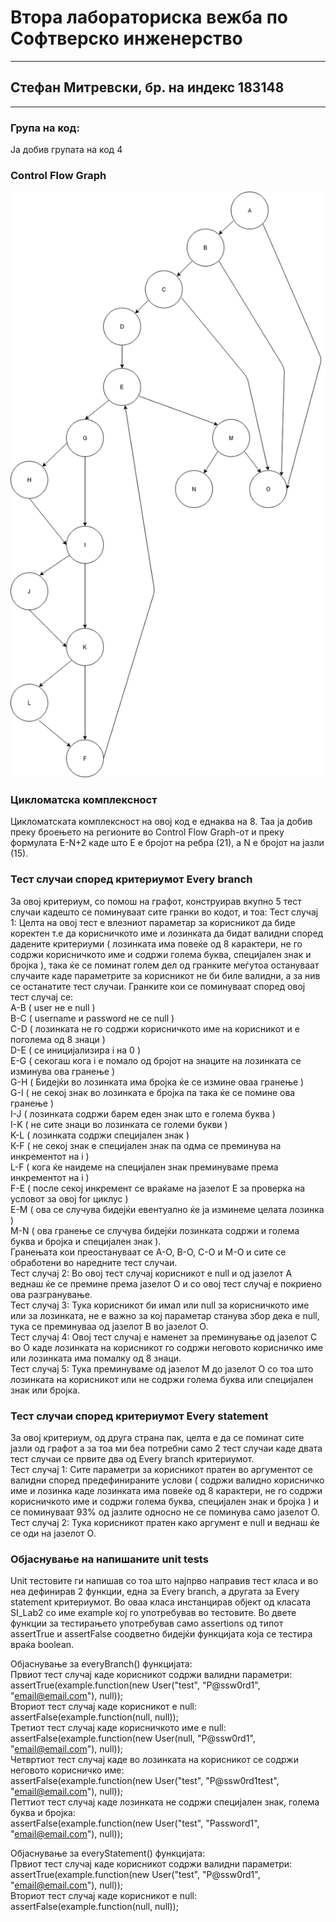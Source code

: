 # Втора лабораториска вежба по Софтверско инженерство
___
## Стефан Митревски, бр. на индекс 183148
___
### Група на код:
Ја добив групата на код 4
### Control Flow Graph
![Control Flow Graph](SI_Lab2.png "CFG")
### Цикломатска комплексност
Цикломатската комплексност на овој код е еднаква на 8. Таа ја добив преку броењето на регионите во Control Flow Graph-от и преку формулата E-N+2 каде што Е е бројот на ребра (21), а N e бројот на јазли (15). 
### Тест случаи според критериумот Every branch
За овој критериум, со помош на графот, конструирав вкупно 5 тест случаи кадешто се поминуваат сите гранки во кодот, и тоа:
Тест случај 1: Целта на овој тест е влезниот параметар за корисникот да биде коректен т.е да корисничкото име и лозинката да бидат валидни според дадените критериуми ( лозинката има повеќе од 8 карактери, не го содржи корисничкото име и содржи голема буква, специјален знак и бројка ), 
така ќе се поминат голем дел од гранките меѓутоа остануваат случаите каде параметрите за корисникот не би биле валидни, а за нив се останатите тест случаи. Гранките кои се поминуваат според овој тест случај се:<br/>
A-B ( user не е null )<br/>
B-C ( username и password не се null )<br/>
C-D ( лозинката не го содржи корисничкото име на корисникот и е поголема од 8 знаци )<br/>
D-E ( се иницијализира i на 0 )<br/>
E-G ( секогаш кога i е помало од бројот на знаците на лозинката се изминува ова гранење )<br/>
G-H ( Бидејќи во лозинката има бројка ќе се измине оваа гранење )<br/>
G-I ( не секој знак во лозинката е бројка па така ќе се помине ова гранење )<br/>
I-J ( лозинката содржи барем еден знак што е голема буква )<br/>
I-K ( не сите знаци во лозинката се големи букви )<br/>
K-L ( лозинката содржи специјален знак )<br/>
К-F ( не секој знак е специјален знак па одма се преминува на инкрементот на i )<br/>
L-F ( кога ќе наидеме на специјален знак преминуваме према инкрементот на i )<br/>
F-E ( после секој инкремент се враќаме на јазелот Е за проверка на условот за овој for циклус )<br/>
Е-М ( ова се случува бидејќи евентуално ќе ја изминеме целата лозинка )<br/>
M-N ( ова гранење се случува бидејќи лозинката содржи и голема буква и бројка и специјален знак ).<br/>
Гранењата кои преостануваат се А-О, B-O, C-O и М-О и сите се обработени во наредните тест случаи.<br/>
Тест случај 2: Во овој тест случај корисникот е null и од јазелот А веднаш ќе се премине према јазелот O и со овој тест случај е покриено ова разгранување.<br/>
Тест случај 3: Тука корисникот би имал или null за корисничкото име или за лозинката, не е важно за кој параметар станува збор дека е null, тука се преминуваа од јазелот B во јазелот О.<br/>
Тест случај 4: Овој тест случај е наменет за преминување од јазелот C во О каде лозинката на корисникот го содржи неговото корисничко име или лозинката има помалку од 8 знаци.<br/>
Тест случај 5: Тука преминуваме од јазелот М до јазелот О со тоа што лозинката на корисникот или не содржи голема буква или специјален знак или бројка.<br/>
### Тест случаи според критериумот Every statement
За овој критериум, од друга страна пак, целта е да се поминат сите јазли од графот а за тоа ми беа потребни само 2 тест случаи каде двата тест случаи се првите два од Every branch критериумот.<br/>
Тест случај 1: Сите параметри за корисникот пратен во аргументот се валидни според предефинираните услови ( содржи валидно корисничко име и лозинка каде лозинката има повеќе од 8 карактери, не го содржи корисничкото име и содржи голема буква, специјален знак и бројка )
и се поминуваат 93% од јазлите односно не се поминува само јазелот О.<br/>
Тест случај 2: Тука корисникот пратен како аргумент е null и веднаш ќе се оди на јазелот О.<br/>
### Објаснување на напишаните unit tests
Unit тестовите ги напишав со тоа што најпрво направив тест класа и во неа дефинирав 2 функции, една за Еvery branch, а другата за Every statement критериумот. Во оваа класа инстанцирав објект од класата SI_Lab2 со име example кој го употребував во тестовите.
Во двете функции за тестирањето употребував само assertions од типот assertTrue и assertFalse соодветно бидејќи функцијата која се тестира враќа boolean.

Објаснување за everyBranch() функцијата:<br/>
Првиот тест случај каде корисникот содржи валидни параметри:<br/>
assertTrue(example.function(new User("test", "P@ssw0rd1", "email@email.com"), null));<br/>
Вториот тест случај каде корисникот е null:<br/>
assertFalse(example.function(null, null));<br/>
Третиот тест случај каде корисничкото име е null:<br/>
assertFalse(example.function(new User(null, "P@ssw0rd1", "email@email.com"), null));<br/>
Четвртиот тест случај каде во лозинката на корисникот се содржи неговото корисничко име:<br/>
assertFalse(example.function(new User("test", "P@ssw0rd1test", "email@email.com"), null));<br/>
Петтиот тест случај каде лозинката не содржи специјален знак, голема буква и бројка:<br/>
assertFalse(example.function(new User("test", "Password1", "email@email.com"), null));<br/>

Објаснување за everyStatement() функцијата:<br/>
Првиот тест случај каде корисникот содржи валидни параметри:<br/>
assertTrue(example.function(new User("test", "P@ssw0rd1", "email@email.com"), null));<br/>
Вториот тест случај каде корисникот е null:<br/>
assertFalse(example.function(null, null));<br/>